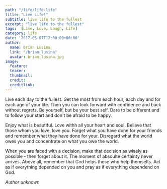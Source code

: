 ```yaml
---
path: "/life/life-life"
title: "Live Life!"
subtitle: live life to the fullest
excerpt: "live life to the fullest"
tags:  [Live, Love, Laugh, Life]
category: life
date: '2017-05-07T12:00:00+00:00'
author:
  name: Brian Lusina
  link: "/brian_lusina"
  avatar: brian_lusina.jpg
image:
  feature:
  teaser:
  thumbnail:
  credit:
  creditlink:
---
```


Live each day to the fullest. Get the most from each hour, each day and for each age of your life. Then you can look forward with confidence and back without regrets. Be yourself, but be your best self. Dare to be different and to follow your start and don't be afraid to be happy.

Enjoy what is beautiful. Love withh all your heart and soul. Believe that those whom you love, love you.
Forget what you have done for your friends and remember what they have done for your. Disregard what the world owes you and concentrate on what you owe the world.

When you are faced with a decision, make that decision as wisely as possible - then forget about it. The moment of absoulte certainty never arrives. Above all, remember that God helps those who help themselts. Act as if everything depended on you and pray as if everything dependend on God.

_Author unknown_
